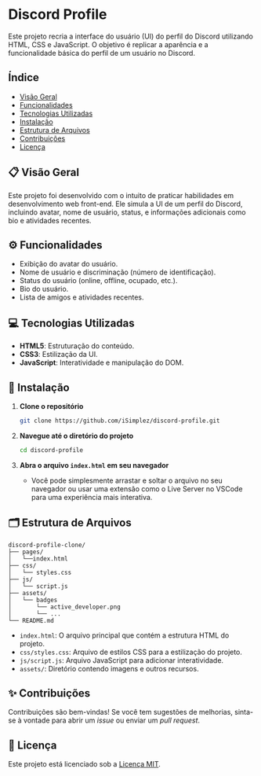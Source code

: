 # Discord Profile

Este projeto recria a interface do usuário (UI) do perfil do Discord utilizando HTML, CSS e JavaScript. O objetivo é replicar a aparência e a funcionalidade básica do perfil de um usuário no Discord.

## Índice

- [Visão Geral](#visão-geral)
- [Funcionalidades](#funcionalidades)
- [Tecnologias Utilizadas](#tecnologias-utilizadas)
- [Instalação](#instalação)
- [Estrutura de Arquivos](#estrutura-de-arquivos)
- [Contribuições](#contribuições)
- [Licença](#licença)

## 📋 Visão Geral

Este projeto foi desenvolvido com o intuito de praticar habilidades em desenvolvimento web front-end. Ele simula a UI de um perfil do Discord, incluindo avatar, nome de usuário, status, e informações adicionais como bio e atividades recentes.

## ⚙️ Funcionalidades

- Exibição do avatar do usuário.
- Nome de usuário e discriminação (número de identificação).
- Status do usuário (online, offline, ocupado, etc.).
- Bio do usuário.
- Lista de amigos e atividades recentes.

## 💻 Tecnologias Utilizadas

- **HTML5**: Estruturação do conteúdo.
- **CSS3**: Estilização da UI.
- **JavaScript**: Interatividade e manipulação do DOM.

## 🔧 Instalação

1. **Clone o repositório**
    ```bash
    git clone https://github.com/iSimplez/discord-profile.git
    ```

2. **Navegue até o diretório do projeto**
    ```bash
    cd discord-profile
    ```

3. **Abra o arquivo `index.html` em seu navegador**
    - Você pode simplesmente arrastar e soltar o arquivo no seu navegador ou usar uma extensão como o Live Server no VSCode para uma experiência mais interativa.

## 🗂️ Estrutura de Arquivos

```
discord-profile-clone/
├── pages/
│   └──index.html
├── css/
│   └── styles.css
├── js/
│   └── script.js
├── assets/
│   └── badges
│       └── active_developer.png
│       └── ... 
└── README.md
```

- `index.html`: O arquivo principal que contém a estrutura HTML do projeto.
- `css/styles.css`: Arquivo de estilos CSS para a estilização do projeto.
- `js/script.js`: Arquivo JavaScript para adicionar interatividade.
- `assets/`: Diretório contendo imagens e outros recursos.

## ✨ Contribuições

Contribuições são bem-vindas! Se você tem sugestões de melhorias, sinta-se à vontade para abrir um *issue* ou enviar um *pull request*.

## 📄 Licença

Este projeto está licenciado sob a [Licença MIT](./LICENSE).